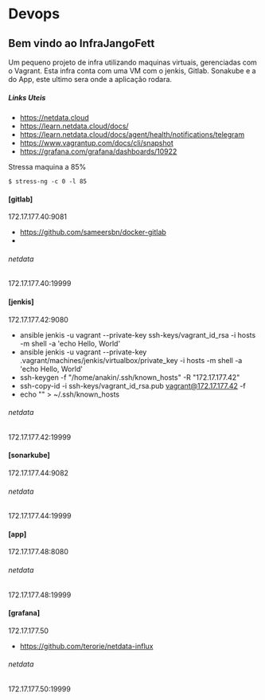 # Devops 
## Bem vindo ao InfraJangoFett

Um pequeno projeto de infra utilizando maquinas virtuais, gerenciadas com o Vagrant.
Esta infra conta com uma VM com o jenkis, Gitlab. Sonakube e a do App, este ultimo sera onde a aplicação rodara. 

##### Links Uteis
* https://netdata.cloud
* https://learn.netdata.cloud/docs/
* https://learn.netdata.cloud/docs/agent/health/notifications/telegram
* https://www.vagrantup.com/docs/cli/snapshot
* https://grafana.com/grafana/dashboards/10922

Stressa maquina a 85%
````
$ stress-ng -c 0 -l 85
````


#### [gitlab]
172.17.177.40:9081 
* https://github.com/sameersbn/docker-gitlab
* 
###### netdata 
172.17.177.40:19999

#### [jenkis]
172.17.177.42:9080 

 * ansible jenkis -u vagrant --private-key  ssh-keys/vagrant_id_rsa -i hosts -m shell -a 'echo Hello, World'
 * ansible jenkis -u vagrant --private-key .vagrant/machines/jenkis/virtualbox/private_key  -i hosts -m shell -a 'echo Hello, World'
 * ssh-keygen -f "/home/anakin/.ssh/known_hosts" -R "172.17.177.42"
 * ssh-copy-id -i ssh-keys/vagrant_id_rsa.pub vagrant@172.17.177.42 -f 
 * echo "" > ~/.ssh/known_hosts
###### netdata 
172.17.177.42:19999

#### [sonarkube]
172.17.177.44:9082 
###### netdata 
172.17.177.44:19999

#### [app]
172.17.177.48:8080
###### netdata 
172.17.177.48:19999

#### [grafana]
172.17.177.50
* https://github.com/terorie/netdata-influx

###### netdata 
172.17.177.50:19999
